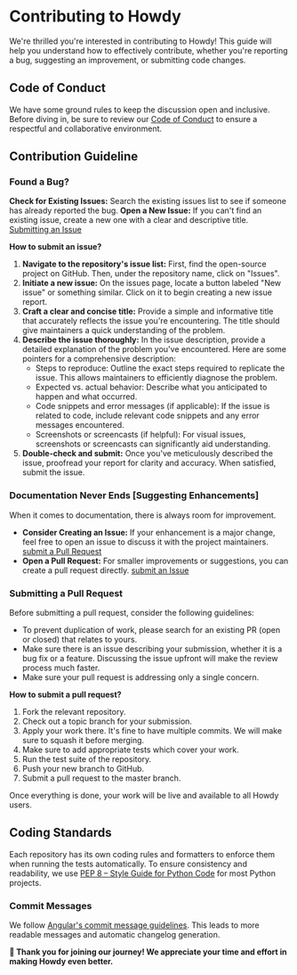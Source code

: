 # Contributing to Howdy

We're thrilled you're interested in contributing to Howdy! 
This guide will help you understand how to effectively contribute, whether you're reporting a bug, suggesting an improvement, or submitting code changes.

## Code of Conduct

We have some ground rules to keep the discussion open and inclusive.
Before diving in, be sure to review our [Code of Conduct](CODE_OF_CONDUCT) to ensure a respectful and collaborative environment.

## Contribution Guideline

### Found a Bug?

**Check for Existing Issues:** Search the existing issues list to see if someone has already reported the bug.
**Open a New Issue:** If you can't find an existing issue, create a new one with a clear and descriptive title. [Submitting an Issue](https://github.com/intelagense/howdy/issues)

**How to submit an issue?**

1. **Navigate to the repository's issue list:** First, find the open-source project on GitHub. Then, under the repository name, click on "Issues".
2. **Initiate a new issue:**  On the issues page, locate a button labeled "New issue" or something similar. Click on it to begin creating a new issue report.
3. **Craft a clear and concise title:** Provide a simple and informative title that accurately reflects the issue you're encountering. The title should give maintainers a quick understanding of the problem.
4. **Describe the issue thoroughly:**  In the issue description, provide a detailed explanation of the problem you've encountered. Here are some pointers for a comprehensive description:
     - Steps to reproduce: Outline the exact steps required to replicate the issue. This allows maintainers to efficiently diagnose the problem.
     - Expected vs. actual behavior: Describe what you anticipated to happen and what occurred.
     - Code snippets and error messages (if applicable): If the issue is related to code, include relevant code snippets and any error messages encountered.
     - Screenshots or screencasts (if helpful): For visual issues, screenshots or screencasts can significantly aid understanding.
9. **Double-check and submit:**  Once you've meticulously described the issue, proofread your report for clarity and accuracy. When satisfied, submit the issue.

### Documentation Never Ends [Suggesting Enhancements]

When it comes to documentation, there is always room for improvement.
- **Consider Creating an Issue:** If your enhancement is a major change, feel free to open an issue to discuss it with the project maintainers. [submit a Pull Request](https://github.com/intelagense/howdy/pulls)
- **Open a Pull Request:** For smaller improvements or suggestions, you can create a pull request directly. [submit an Issue](https://github.com/intelagense/howdy/issues)

### Submitting a Pull Request

Before submitting a pull request, consider the following guidelines:

- To prevent duplication of work, please search for an existing PR (open or closed) that relates to yours.
- Make sure there is an issue describing your submission, whether it is a bug fix or a feature. Discussing the issue upfront will make the review process much faster.
- Make sure your pull request is addressing only a single concern.
 
 **How to submit a pull request?**

1. Fork the relevant repository.
2. Check out a topic branch for your submission.
3. Apply your work there. It's fine to have multiple commits. We will make sure to squash it before merging.
4. Make sure to add appropriate tests which cover your work.
6. Run the test suite of the repository.
7. Push your new branch to GitHub.
8. Submit a pull request to the master branch.

Once everything is done, your work will be live and available to all Howdy users.

## Coding Standards

Each repository has its own coding rules and formatters to enforce them when running the tests automatically.
To ensure consistency and readability, we use [PEP 8 – Style Guide for Python Code](https://peps.python.org/pep-0008/) for most Python projects.

### Commit Messages

We follow [Angular's commit message guidelines](https://github.com/angular/angular/blob/main/CONTRIBUTING.md#-commit-message-format). This leads to more readable messages and automatic changelog generation.

**🤠 Thank you for joining our journey! We appreciate your time and effort in making Howdy even better.**

